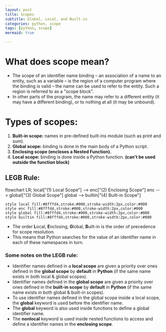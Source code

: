 ```yaml
---
layout: post
title: Scopes
subtitle: Global, Local, and Built-in
categories: python, scope
tags: [python, scope]
mermaid: true

---
```


# What does scope mean?
- The scope of an identifier name binding – an association of a name to an entity, such as a variable – is the region of a computer program where the binding is valid – the name can be used to refer to the entity. Such a region is referred to as a "scope block". 
- In other parts of the program, the name may refer to a different entity (it may have a different binding), or to nothing at all (it may be unbound).

# Types of scopes:

1. **Built-in scope:** names in pre-defined built-ins module (such as print and sum).
2. **Global scope:** binding is done in the main body of a Python script. 
3. **Enclosing scope (encloses a Nested Function).** 
4. **Local scope:** binding is done inside a Python function. **(can't be used outside the function block)**

## LEGB Rule:

<div class=mermaid>

flowchart LR;
    local["(1) Local Scope"] --> enc["(2) Enclosing Scope"]
    enc --> global["(3) Global Scope"]
    global --> builtin["(4) Built-in Scope"]

    style local fill:#8fffd4,stroke:#000,stroke-width:2px,color:#000
    style enc fill:#8fffd4,stroke:#000,stroke-width:2px,color:#000
    style global fill:#8fffd4,stroke:#000,stroke-width:2px,color:#000
    style builtin fill:#8fffd4,stroke:#000,stroke-width:2px,color:#000
</div>

- The order **L**ocal, **E**nclosing, **G**lobal, **B**uilt-in is the order of precedence for scope resolution. 
- This means that Python searches for the value of an identifier name in each of these namespaces in turn.


### Some notes on the LEGB rule:
- Identifier names defined in a **local scope** are given a priority over ones defined in the **global scope** by **default** in **Python** (if the same name exists in both local & global scopes).
- Identifier names defined in the **global scope** are given a priority over ones defined in the **built-in scope** by **default** in **Python** (if the same name exists in both global & built-in scopes).
- To use identifier names defined in the global scope inside a local scope, the **global** keyword is used before the identifier name.
- The **global** keyword is also used inside functions to define a global identifier name.
- The **nonlocal** keyword is used inside nested functions to access and define a identifier names in the **enclosing scope**.



